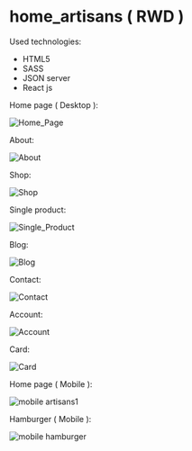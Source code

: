 # home_artisans ( RWD )

Used technologies:
  
  - HTML5
  - SASS
  - JSON server
  - React js
  

Home page ( Desktop ):

![Home_Page](https://user-images.githubusercontent.com/102159340/212386669-2ce2e4a6-46a1-4a75-976e-301d5d553de2.png)

About:

![About](https://user-images.githubusercontent.com/102159340/212386348-3a44af49-ecce-4867-802c-f92badd99d10.png)

Shop:

![Shop](https://user-images.githubusercontent.com/102159340/212386429-d27f6551-06b8-4506-ac69-d5c06acac156.png)

Single product:

![Single_Product](https://user-images.githubusercontent.com/102159340/212387022-bb0a3d07-00cd-4fe0-9695-7f7b5e105846.png)

Blog:

![Blog](https://user-images.githubusercontent.com/102159340/212386471-4ac30e17-e076-48c6-8d3b-0586b5bca242.png)

Contact:

![Contact](https://user-images.githubusercontent.com/102159340/212386519-2165c8f7-68dc-4daf-8ff2-cc4fe4d7334f.png)

Account:

![Account](https://user-images.githubusercontent.com/102159340/212386551-e4a34082-e3f4-41ea-b6d5-7eda8cbb14fb.png)

Card:

![Card](https://user-images.githubusercontent.com/102159340/212386616-217db881-2cd3-44d4-9916-2ec82de7eccf.png)

Home page ( Mobile ):

![mobile artisans1](https://user-images.githubusercontent.com/102159340/212399627-d1ae47b0-37cb-45c9-9a53-68a76b61be44.png)

Hamburger ( Mobile ):

![mobile hamburger](https://user-images.githubusercontent.com/102159340/212397750-672a8059-04f6-4f99-8c76-4f3cc593e922.png)


